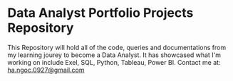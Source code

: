 # Data Analyst Portfolio Projects Repository
This Repository will hold all of the code, queries and documentations from my learning jourey to become a Data Analyst.
It has showcased what I'm working on include Exel, SQL, Python, Tableau, Power BI.
Contact me at: ha.ngoc.0927@gmail.com
